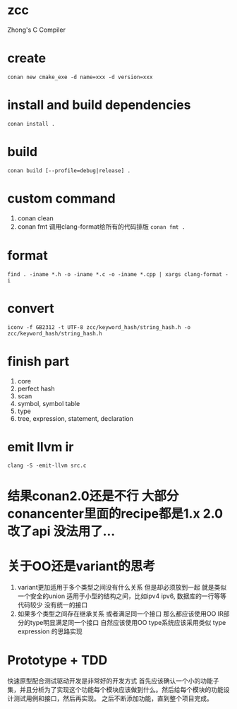 # zcc
Zhong's C Compiler

# create
`conan new cmake_exe -d name=xxx -d version=xxx`

# install and build dependencies
`conan install .`

# build
`conan build [--profile=debug|release] .`

# custom command
1. conan clean
2. conan fmt 调用clang-format给所有的代码排版 `conan fmt .`

# format
`find . -iname *.h -o -iname *.c -o -iname *.cpp | xargs clang-format -i`

# convert
`iconv -f GB2312 -t UTF-8 zcc/keyword_hash/string_hash.h -o zcc/keyword_hash/string_hash.h`

# finish part
1. core
2. perfect hash
3. scan
4. symbol, symbol table
5. type
6. tree, expression, statement, declaration

# emit llvm ir
`clang -S -emit-llvm src.c`

# 结果conan2.0还是不行 大部分conancenter里面的recipe都是1.x 2.0改了api 没法用了...

# 关于OO还是variant的思考
1. variant更加适用于多个类型之间没有什么关系 但是却必须放到一起 就是类似一个安全的union
    适用于小型的结构之间，比如ipv4 ipv6, 数据库的一行等等 代码较少 没有统一的接口
2. 如果多个类型之间存在继承关系 或者满足同一个接口 那么都应该使用OO
IR部分的type明显满足同一个接口 自然应该使用OO type系统应该采用类似 type expression 的思路实现

# Prototype + TDD
快速原型配合测试驱动开发是非常好的开发方式
首先应该确认一个小的功能子集，并且分析为了实现这个功能每个模块应该做到什么。然后给每个模块的功能设计测试用例和接口，然后再实现。
之后不断添加功能，直到整个项目完成。